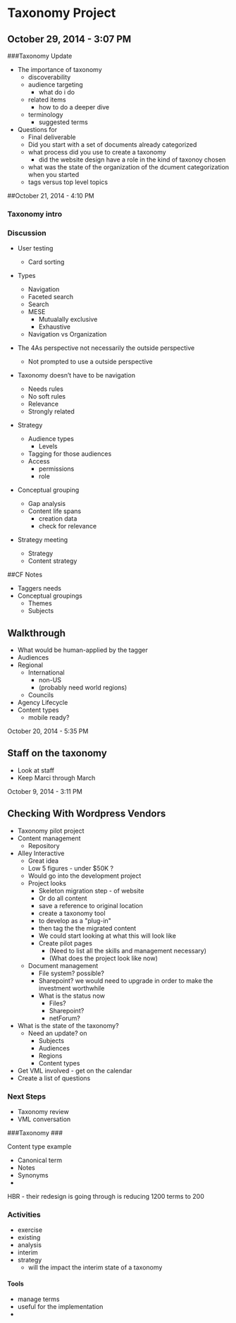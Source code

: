 # Taxonomy Project

## October 29, 2014 - 3:07 PM
###Taxonomy Update
- The importance of taxonomy
	- discoverability
	- audience targeting
		- what do i do 
	- related items
		- how to do a deeper dive
	- terminology
		- suggested terms
- Questions for 
	- Final deliverable
	- Did you start with a set of documents already categorized
	- what process did you use to create a taxonomy
		- did the website design have a role in the kind of taxonoy chosen
	- what was the state of the organization of the dcument categorization when you started
	- tags versus top level topics
	




##October 21, 2014 - 4:10 PM



### Taxonomy intro

### Discussion
- User testing
     - Card sorting
- Types
     - Navigation
     - Faceted search
     - Search
     - MESE
          - Mutualally exclusive
          - Exhaustive
     - Navigation vs Organization
- The 4As perspective not necessarily the outside perspective
     - Not prompted to use a outside perspective
- Taxonomy doesn’t have to be navigation
     - Needs rules
     - No soft rules
     - Relevance
     - Strongly related
- Strategy
     - Audience types
          - Levels
     - Tagging for those audiences
     - Access
          - permissions
          - role
- Conceptual grouping
     - Gap analysis
     - Content life spans
          - creation data
          - check for relevance

- Strategy meeting
     - Strategy
     - Content strategy


##CF Notes
- Taggers needs
- Conceptual groupings
     - Themes
     - Subjects
     

## Walkthrough
- What would be human-applied by the tagger
- Audiences
- Regional
     - International
          - non-US
          - (probably need world regions)
     - Councils
- Agency Lifecycle
- Content types
     - mobile ready?



October 20, 2014 - 5:35 PM
## Staff on the taxonomy
- Look at staff
- Keep Marci through March





October 9, 2014 - 3:11 PM
## Checking With Wordpress Vendors ##

- Taxonomy pilot project
- Content management
	- Repository
- Alley Interactive
	- Great idea
	- Low 5 figures - under $50K ?
	- Would go into the development project
	- Project looks 
		- Skeleton migration step - of website 
		- Or do all content
		- save a reference to original location
		- create a taxonomy tool
		- to develop as a "plug-in"
		- then tag the the migrated content
		- We could start looking at what this will look like
		- Create pilot pages
			- (Need to list all the skills and management necessary)
			- (What does the project look like now)
	- Document management
		- File system? possible?
		- Sharepoint? we would need to upgrade in order to make the investment worthwhile
		- What is the status now
			- Files?
			- Sharepoint?
			- netForum?
- What is the state of the taxonomy?
	- Need an update? on
		- Subjects
		- Audiences
		- Regions
		- Content types
- Get VML involved - get on the calendar
- Create a list of questions

### Next Steps ###

- Taxonomy review
- VML conversation







###Taxonomy  ###

Content type example

- Canonical term
- Notes
- Synonyms
- 

HBR - 
their redesign is going through is reducing 1200 terms to 200



### Activities


- exercise
- existing
- analysis
- interim
- strategy
	- will the impact the interim state of a taxonomy

#### Tools ####

- manage terms 
- useful for the implementation
- 
